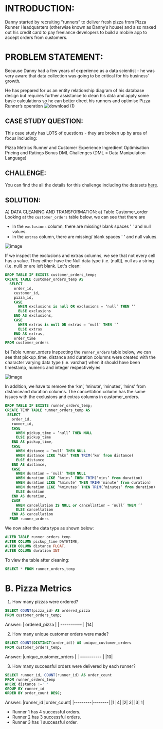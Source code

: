 # INTRODUCTION:
Danny started by recruiting “runners” to deliver fresh pizza from Pizza Runner Headquarters (otherwise known as Danny’s house) and also maxed out his credit card to pay freelance developers to build a mobile app to accept orders from customers.

# PROBLEM STATEMENT:
Because Danny had a few years of experience as a data scientist - he was very aware that data collection was going to be critical for his business’ growth.

He has prepared for us an entity relationship diagram of his database design but requires further assistance to clean his data and apply some basic calculations so he can better direct his runners and optimise Pizza Runner’s operation
![download (1)](https://github.com/lethuyngocan/SQL-challenge/assets/94544459/5e28675f-51cf-49bd-b446-47fee97c9195)

## CASE STUDY QUESTION:
This case study has LOTS of questions - they are broken up by area of focus including:

Pizza Metrics
Runner and Customer Experience
Ingredient Optimisation
Pricing and Ratings
Bonus DML Challenges (DML = Data Manipulation Language)

## CHALLENGE:
You can find the all the details for this challenge including the datasets [here](https://8weeksqlchallenge.com/case-study-2/).

## SOLUTION:
A) DATA CLEANING AND TRANSFORMATION:
a) Table Customer_order
Looking at the `customer_orders` table below, we can see that there are
- In the `exclusions` column, there are missing/ blank spaces ' ' and null values. 
- In the `extras` column, there are missing/ blank spaces ' ' and null values.

![image](https://github.com/yaswanthteja/SQL_Dannys_Pizza_Runner_CaseStudy2-/blob/master/images/Data%20Cleaning%20%26%20Transformation/solution1.png)

If we inspect the exclusions and extras columns, we see that not every cell has a value. They either have the Null data type (i.e. [null]), null as a string (i.e. null) or are left blank. Let's clean:
````sql
DROP TABLE IF EXISTS customer_orders_temp;
CREATE TABLE customer_orders_temp AS
  SELECT 
    order_id, 
    customer_id, 
    pizza_id, 
    CASE
      WHEN exclusions is null OR exclusions = ‘null’ THEN ‘’
      ELSE exclusions
    END AS exclusions,
    CASE
      WHEN extras is null OR extras = ‘null’ THEN ‘’
      ELSE extras
    END AS extras,
    order_time
FROM customer_orders
````

b) Table runner_orders
Inspecting the `runner_orders` table below, we can see that pickup_time, distance and duration columns were created with the character varying data type (i.e. varchar) when it should have been timestamp, numeric and integer respectively.es

![image](https://github.com/yaswanthteja/SQL_Dannys_Pizza_Runner_CaseStudy2-/blob/master/images/Data%20Cleaning%20%26%20Transformation/solution3.png)

In addition, we have to remove the ‘km’, ‘minute’, ‘minutes’, ‘mins’ from distanceand duration columns.
The cancellation column has the same issues with the exclusions and extras columns in customer_orders.

````sql
DROP TABLE IF EXISTS runner_orders_temp;
CREATE TEMP TABLE runner_orders_temp AS
 SELECT 
   order_id, 
   runner_id, 
   CASE
     WHEN pickup_time = ‘null’ THEN NULL
     ELSE pickup_time
   END AS pickup_time,
   CASE
     WHEN distance = ‘null’ THEN NULL
     WHEN distance LIKE ‘%km’ THEN TRIM(‘km’ from distance)
     ELSE distance 
   END AS distance,
   CASE
     WHEN duration = ‘null’ THEN NULL
     WHEN duration LIKE ‘%mins’ THEN TRIM(‘mins’ from duration)
     WHEN duration LIKE ‘%minute’ THEN TRIM(‘minute’ from duration)
     WHEN duration LIKE ‘%minutes’ THEN TRIM(‘minutes’ from duration)
     ELSE duration
   END AS duration,
   CASE
     WHEN cancellation IS NULL or cancellation = ‘null’ THEN ‘’
     ELSE cancellation
   END AS cancellation
  FROM runner_orders
````
We now alter the data type as shown below:
````sql
ALTER TABLE runner_orders_temp
ALTER COLUMN pickup_time DATETIME,
ALTER COLUMN distance FLOAT,
ALTER COLUMN duration INT
````
To view the table after cleaning: 
````sql
SELECT * FROM runner_orders_temp
````
# B. Pizza Metrics
1) How many pizzas were ordered?
````sql
SELECT COUNT(pizza_id) AS ordered_pizza 
FROM customer_orders_temp;
`````
Answer: 
| ordered_pizza | 
| ----------- | 
|14|

2) How many unique customer orders were made?
````sql
SELECT COUNT(DISTINCT(order_id)) AS unique_customer_orders 
FROM customer_orders_temp;

````
Answer: 
|unique_customer_orders | 
| ----------- | 
|10|

3) How many successful orders were delivered by each runner?
````sql
SELECT runner_id, COUNT(runner_id) AS order_count 
FROM runner_orders_temp
WHERE distance !=' '
GROUP BY runner_id
ORDER BY order_count DESC;
````
Answer:
|runner_id	|order_count|
|---------|--------|
|1|	4|
|2|	3|
|3|	1|
* Runner 1 has 4 successful orders.
* Runner 2 has 3 successful orders.
* Runner 3 has 1 successful  order.

